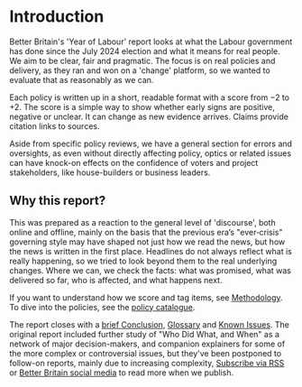 # Introduction

Better Britain's 'Year of Labour' report looks at what the Labour government has done since the July 2024 election and what it means for real people. We aim to be clear, fair and pragmatic. The focus is on real policies and delivery, as they ran and won on a 'change' platform, so we wanted to evaluate that as reasonably as we can.

Each policy is written up in a short, readable format with a score from −2 to +2. The score is a simple way to show whether early signs are positive, negative or unclear. It can change as new evidence arrives. Claims provide citation links to sources.

Aside from specific policy reviews, we have a general section for errors and oversights, as even without directly affecting policy, optics or related issues can have knock-on effects on the confidence of voters and project stakeholders, like house-builders or business leaders.

## Why this report?

This was prepared as a reaction to the general level of 'discourse', both online and offline, mainly on the basis that the previous era’s "ever‑crisis" governing style may have shaped not just how we read the news, but how the news is written in the first place. Headlines do not always reflect what is really happening, so we tried to look beyond them to the real underlying changes. Where we can, we check the facts: what was promised, what was delivered so far, who is affected, and what happens next.

If you want to understand how we score and tag items, see [Methodology](#methodology-scoring-taxonomy). To dive into the policies, see the [policy catalogue](#21-energy-climate-and-nuclear).

The report closes with a [brief Conclusion](#30-conclusions), [Glossary](#51-glossary-and-abbreviations) and [Known Issues](#53-known-issues). The original report included further study of "Who Did What, and When" as a network of major decision-makers, and companion explainers for some of the more complex or controversial issues, but they've been postponed to follow-on reports, mainly due to increasing complexity, [Subscribe via RSS](/feed.xml) or [Better Britain social media](https://bsky.app/profile/betterbritain.bsky.social) to read more when we publish.

